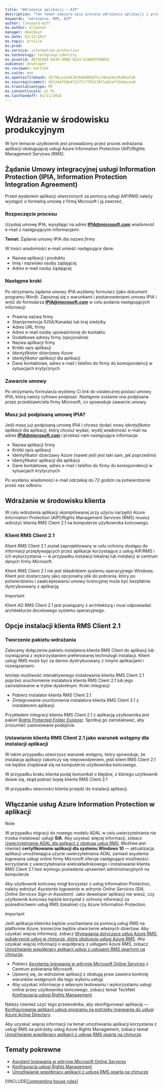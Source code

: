 ```yaml
---
title: "Wdrażanie aplikacji — AIP"
description: "Ten temat zawiera opis procesu wdrażania aplikacji i przeprowadza przez niego"
keywords: "wdrażanie, RMS, AIP"
author: lleonard-msft
ms.author: alleonar
manager: mbaldwin
ms.date: 03/13/2017
ms.topic: article
ms.prod: 
ms.service: information-protection
ms.technology: techgroup-identity
ms.assetid: 4B785564-6839-49ED-A243-E2A6DFF88B2E
audience: developer
ms.reviewer: kartikk
ms.suite: ems
ms.openlocfilehash: 9275bce1e56107648905875c19b2e4e78a05afe6
ms.sourcegitcommit: 93124ef58e471277c7793130f1a82af33dabcea9
ms.translationtype: MT
ms.contentlocale: pl-PL
ms.lasthandoff: 01/11/2018
---
```

# <a name="deploy-into-production"></a>Wdrażanie w środowisku produkcyjnym

W tym temacie użytkownik jest prowadzony przez proces wdrażania aplikacji obsługującej usługi Azure Information Protection (AIP)/Rights Management Services (RMS).

## <a name="request-an-information-protection-integration-agreement-ipia"></a>Żądanie Umowy integracyjnej usługi Information Protection (IPIA, Information Protection Integration Agreement)
Przed wydaniem aplikacji utworzonych za pomocą usługi AIP/RMS należy wystąpić o formalną umowę z firmą Microsoft i ją zawrzeć.

### <a name="begin-the-process"></a>Rozpoczęcie procesu
Uzyskaj umowę IPIA, wysyłając na adres **IPIA@microsoft.com** wiadomość e-mail z następującymi informacjami:

**Temat:** Żądanie umowy IPIA dla *nazwa firmy*

W treści wiadomości e-mail umieść następujące dane:
- Nazwa aplikacji i produktu
- Imię i nazwisko osoby żądającej
- Adres e-mail osoby żądającej

### <a name="next-steps"></a>Następne kroki
Po otrzymaniu żądania umowy IPIA wyślemy formularz (jako dokument programu Word).
Zapoznaj się z warunkami i postanowieniami umowy IPIA i wróć do formularza **IPIA@microsoft.com** w celu podania następujących informacji:
- Prawna nazwa firmy
- Stan/prowincja (USA/Kanada) lub kraj siedziby
- Adres URL firmy
- Adres e-mail osoby upoważnionej do kontaktu
- Dodatkowe adresy firmy (opcjonalnie)
- Nazwa aplikacji firmy
- Krótki opis aplikacji
- *Identyfikator dzierżawy Azure*
- *Identyfikator aplikacji* dla aplikacji
- Dane kontaktowe, adres e-mail i telefon do firmy do korespondencji w sytuacjach krytycznych

### <a name="completing-the-agreement"></a>Zawarcie umowy
Po otrzymaniu formularza wyślemy Ci link do ostatecznej postaci umowy IPIA, którą należy cyfrowo podpisać. Następnie zostanie ona podpisana przez przedstawiciela firmy Microsoft, co spowoduje zawarcie umowy.

### <a name="already-have-a-signed-ipia"></a>Masz już podpisaną umowę IPIA?
Jeśli masz już podpisaną umowę IPIA i chcesz dodać nowy *Identyfikator aplikacji* dla aplikacji, którą chcesz wydać, wyślij wiadomość e-mail na adres **IPIA@microsoft.com** i przekaż nam następujące informacje:
- Nazwa aplikacji firmy
- Krótki opis aplikacji
- Identyfikator dzierżawy Azure (nawet jeśli jest taki sam, jak poprzednio)
- Identyfikator aplikacji dla aplikacji
- Dane kontaktowe, adres e-mail i telefon do firmy do korespondencji w sytuacjach krytycznych

Po wysłaniu wiadomości e-mail odczekaj do 72 godzin na potwierdzenie przez nas odbioru.

## <a name="deploying-to-the-client-environment"></a>Wdrażanie w środowisku klienta

W celu wdrożenia aplikacji skompilowanej przy użyciu narzędzi Azure Information Protection (AIP)/Rights Management Services (RMS) musisz wdrożyć klienta RMS Client 2.1 na komputerze użytkownika końcowego.

### <a name="rms-client-21"></a>Klient RMS Client 2.1
Klient RMS Client 2.1 został zaprojektowany w celu ochrony dostępu do informacji przepływających przez aplikacje korzystające z usług AIP/RMS i ich wykorzystania — w przypadku instalacji lokalnej lub instalacji w centrum danych firmy Microsoft.

Klient RMS Client 2.1 nie jest składnikiem systemu operacyjnego Windows. Klient jest dostarczany jako opcjonalny plik do pobrania, który po potwierdzeniu i zaakceptowaniu umowy licencyjnej może być bezpłatnie dystrybuowany z aplikacją.

> [!IMPORTANT]
> Klient AD RMS Client 2.1 jest powiązany z architekturą i musi odpowiadać architekturze docelowego systemu operacyjnego.


## <a name="rms-client-21-installation-options"></a>Opcje instalacji klienta RMS Client 2.1

### <a name="creating-your-deployment-package"></a>Tworzenie pakietu wdrażania

Zalecamy dołączenie pakietu instalatora klienta RMS Client do aplikacji lub rozwiązania z wykorzystaniem preferowanej technologii instalacji. Klient usługi RMS może być za darmo dystrybuowany z innymi aplikacjami i rozwiązaniami.

Istnieje możliwość interaktywnego instalowania klienta RMS Client 2.1 poprzez uruchomienie instalatora klienta RMS Client 2.1 lub jego zainstalowanie w trybie dyskretnym. Kroki integracji:

-   Pobierz instalator klienta RMS Client 2.1
-   Zintegrowanie uruchomienia instalatora klienta RMS Client 2.1 z instalatorem aplikacji

Przykładem integracji klienta RMS Client 2.1 z aplikacją użytkownika jest pakiet [Rights Protected Folder Explorer](https://technet.microsoft.com/en-us/library/rights-protected-folder-explorer(v=ws.10).aspx). Spróbuj go zainstalować, aby zrozumieć zastosowane podejście.

### <a name="make-rms-client-21-a-pre-requisite-for-your-application-install"></a>Ustawianie klienta RMS Client 2.1 jako warunek wstępny dla instalacji aplikacji

W takim przypadku utworzysz warunek wstępny, który spowoduje, że instalacja aplikacji zakończy się niepowodzeniem, jeśli klient RMS Client 2.1 nie będzie znajdował się na komputerze użytkownika końcowego.

W przypadku braku klienta podaj komunikat o błędzie, z którego użytkownik dowie się, skąd pobrać kopię klienta RMS Client 2.1

W przypadku obecności klienta przejdź do instalacji aplikacji.

## <a name="enabling-azure-information-protection-services-with-your-application"></a>Włączanie usług Azure Information Protection w aplikacji

> [!NOTE]
> W przypadku migracji do nowego modelu ADAL w celu uwierzytelniania nie trzeba instalować usługi **SIA**. Aby uzyskać więcej informacji, zobacz [Uwierzytelnianie ADAL dla aplikacji z obsługą usług RMS](adal-auth.md).
> Możliwe jest również **certyfikowanie aplikacji dla systemu Windows 10** — aktualizacja aplikacji umożliwiająca użycie uwierzytelniania ADAL zamiast asystenta logowania usługi online firmy Microsoft oferuje następujące możliwości: korzystanie z uwierzytelniania wieloskładnikowego i instalowanie klienta RMS Client 2.1 bez wymogu posiadania uprawnień administracyjnych na komputerze

Aby użytkownik końcowy mógł korzystać z usług Information Protection, należy wdrożyć *Asystenta logowania w witrynie Online Services (SIA, Online Services Sign-in Assistant)*. Jako deweloper aplikacji nie wiesz, czy użytkownik końcowy będzie korzystał z ochrony informacji za pośrednictwem usług RMS (lokalnie) czy Azure Information Protection.


> [!IMPORTANT]
> Jeśli aplikacja kliencka będzie uruchamiana za pomocą usług RMS na platformie Azure, konieczne będzie utworzenie własnych dzierżaw. Aby uzyskać więcej informacji, zobacz [Wymagania dotyczące usług Azure RMS: subskrypcje usług w chmurze, które obsługują usługi Azure RMS](../get-started/requirements-subscriptions.md).
> Aby uzyskać więcej informacji o współpracy z usługami Azure RMS, zobacz [Umożliwianie współpracy aplikacji usługi z usługami RMS opartymi na chmurze](how-to-use-file-api-with-aadrm-cloud.md).

-   Pobierz [Asystenta logowania w witrynie Microsoft Online Services](http://www.microsoft.com/en-us/download/details.aspx?id=28177) z Centrum pobierania Microsoft.
-   Upewnij się, że wdrożenie aplikacji z obsługą praw zawiera kontrolę warunków wstępnych dla tego wyboru usługi.
-   Aby uzyskać informacje o własnym testowaniu i wykorzystaniu usługi online przez użytkownika końcowego, zobacz temat TechNet [Konfiguracja usługi Rights Management](https://TechNet.Microsoft.Com/en-us/library/jj585002.aspx).

Należy również użyć tego przewodnika, aby skonfigurować aplikację — [Konfigurowanie aplikacji usługi programu na potrzeby logowania do usługi Azure Active Directory](https://docs.microsoft.com/en-us/azure/app-service-mobile/app-service-mobile-how-to-configure-active-directory-authentication).

Aby uzyskać więcej informacji na temat umożliwiania aplikacji korzystania z usługi RMS na potrzeby usług Azure Rights Management, zobacz temat [Umożliwianie współpracy aplikacji z usługą RMS opartą na chmurze](how-to-use-file-api-with-aadrm-cloud.md).

## <a name="related-topics"></a>Tematy pokrewne

* [Asystent logowania w witrynie Microsoft Online Services](http://www.microsoft.com/en-us/download/details.aspx?id=28177)
* [Konfiguracja usługi Rights Management](https://TechNet.Microsoft.Com/en-us/library/jj585002.aspx)
* [Umożliwianie współpracy aplikacji z usługą RMS opartą na chmurze](how-to-use-file-api-with-aadrm-cloud.md)

[!INCLUDE[Commenting house rules](../includes/houserules.md)]
